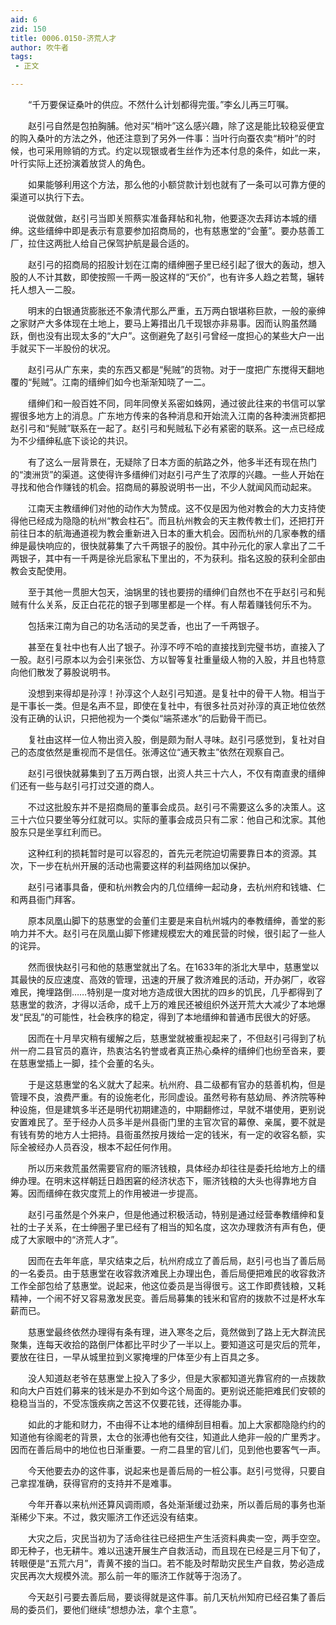 ```yaml
---
aid: 6
zid: 150
title: 0006.0150-济荒人才
author: 吹牛者
tags: 
 - 正文

---
```




　　“千万要保证桑叶的供应。不然什么计划都得完蛋。”李幺儿再三叮嘱。

　　赵引弓自然是包拍胸脯。他对买“梢叶”这么感兴趣，除了这是能比较稳妥便宜的购入桑叶的方法之外，他还注意到了另外一件事：当叶行向蚕农卖“梢叶”的时候，也可采用赊销的方式。约定以现银或者生丝作为还本付息的条件，如此一来，叶行实际上还扮演着放贷人的角色。

　　如果能够利用这个方法，那么他的小额贷款计划也就有了一条可以可靠方便的渠道可以执行下去。

　　说做就做，赵引弓当即关照蔡实准备拜帖和礼物，他要逐次去拜访本城的缙绅。这些缙绅中即是表示有意要参加招商局的，也有慈惠堂的“会董”。要办慈善工厂，拉住这两批人给自己保驾护航是最合适的。

　　赵引弓的招商局的招股计划在江南的缙绅圈子里已经引起了很大的轰动，想入股的人不计其数，即使按照一千两一股这样的“天价”，也有许多人趋之若鹜，辗转托人想入一二股。

　　明末的白银通货膨胀还不象清代那么严重，五万两白银堪称巨款，一般的豪绅之家财产大多体现在土地上，要马上筹措出几千现银亦非易事。因而认购虽然踊跃，倒也没有出现太多的“大户”。这倒避免了赵引弓曾经一度担心的某些大户一出手就买下一半股份的状况。

　　赵引弓从广东来，卖的东西又都是“髡贼”的货物。对于一度把广东搅得天翻地覆的“髡贼”。江南的缙绅们如今也渐渐知晓了一二。

　　缙绅们和一般百姓不同，同年同僚关系密如蛛网，通过彼此往来的书信可以掌握很多地方上的消息。广东地方传来的各种消息和开始流入江南的各种澳洲货都把赵引弓和“髡贼”联系在一起了。赵引弓和髡贼私下必有紧密的联系。这一点已经成为不少缙绅私底下谈论的共识。

　　有了这么一层背景在，无疑除了日本方面的航路之外，他多半还有现在热门的“澳洲货”的渠道。这使得许多缙绅们对赵引弓产生了浓厚的兴趣。一些人开始在寻找和他合作赚钱的机会。招商局的募股说明书一出，不少人就闻风而动起来。

　　江南天主教缙绅们对他的动作大为赞成。这不仅是因为他对教会的大力支持使得他已经成为隐隐的杭州“教会柱石”。而且杭州教会的天主教传教士们，还把打开前往日本的航海通道视为教会重新进入日本的重大机会。因而杭州的几家奉教的缙绅是最快响应的，很快就募集了六千两银子的股份。其中孙元化的家人拿出了二千两银子，其中有一千两是徐光启家私下里出的，不为获利。指名这股的获利全部由教会支配使用。

　　至于其他一贯胆大包天，油锅里的钱也要捞的缙绅们自然也不在乎赵引弓和髡贼有什么关系，反正白花花的银子到哪里都是一个样。有人帮着赚钱何乐不为。

　　包括来江南为自己的功名活动的吴芝香，也出了一千两银子。

　　甚至在复社中也有人出了银子。孙淳不哼不哈的直接找到完璧书坊，直接入了一股。赵引弓原本以为会引来张岱、方以智等复社重量级人物的入股，并且也特意向他们散发了募股说明书。

　　没想到来得却是孙淳！孙淳这个人赵引弓知道。是复社中的骨干人物。相当于是干事长一类。但是名声不显，即使在复社中，有很多社员对孙淳的真正地位依然没有正确的认识，只把他视为一个类似“端茶递水”的后勤骨干而已。

　　复社由这样一位人物出资入股，倒是颇为耐人寻味。赵引弓感觉到，复社对自己的态度依然是重视而不是信任。张溥这位“通天教主”依然在观察自己。

　　赵引弓很快就募集到了五万两白银，出资人共三十六人，不仅有南直隶的缙绅们还有一些与赵引弓打过交道的商人。

　　不过这批股东并不是招商局的董事会成员。赵引弓不需要这么多的决策人。这三十六位只要坐等分红就可以。实际的董事会成员只有二家：他自己和沈家。其他股东只是坐享红利而已。

　　这种红利的损耗暂时是可以容忍的，首先元老院迫切需要靠日本的资源。其次，下一步在杭州开展的活动也需要这样的利益网络加以保护。

　　赵引弓诸事具备，便和杭州教会内的几位缙绅一起动身，去杭州府和钱塘、仁和两县衙门拜客。

　　原本凤凰山脚下的慈惠堂的会董们主要是来自杭州城内的奉教缙绅，善堂的影响力并不大。赵引弓在凤凰山脚下修建规模宏大的难民营的时候，很引起了一些人的诧异。

　　然而很快赵引弓和他的慈惠堂就出了名。在1633年的浙北大旱中，慈惠堂以其最快的反应速度、高效的管理，迅速的开展了救济难民的活动，开办粥厂，收容难民，掩埋路倒……特别是一度对地方造成很大困扰的四乡的饥民，几乎都得到了慈惠堂的救济，才得以活命，成千上万的难民还被组织外送开荒大大减少了本地爆发“民乱”的可能性，社会秩序的稳定，得到了本地缙绅和普通市民很大的好感。

　　因而在十月旱灾稍有缓解之后，慈惠堂就被重视起来了，不但赵引弓得到了杭州一府二县官员的嘉许，热衷沽名钓誉或者真正热心桑梓的缙绅们也纷至沓来，要在慈惠堂插上一脚，挂个会董的名头。

　　于是这慈惠堂的名义就大了起来。杭州府、县二级都有官办的慈善机构，但是管理不良，浪费严重。有的设施老化，形同虚设。虽然号称有慈幼局、养济院等种种设施，但是建筑多半还是明代初期建造的，中期翻修过，早就不堪使用，更别说安置难民了。至于经办人员多半是州县衙门里的主官次官的幕僚、亲属，要不就是有钱有势的地方人士把持。县衙虽然按月拨给一定的钱米，有一定的收容名额，实际全被经办人员吞没，根本不起任何作用。

　　所以历来救荒虽然需要官府的赈济钱粮，具体经办却往往是委托给地方上的缙绅办理。在明末这样朝廷日趋困窘的经济状态下，赈济钱粮的大头也得靠地方自筹。因而缙绅在救灾度荒上的作用被进一步提高。

　　赵引弓虽然是个外来户，但是他通过积极活动，特别是通过经营奉教缙绅和复社的士子关系，在士绅圈子里已经有了相当的知名度，这次办理救济有声有色，便成了大家眼中的“济荒人才”。

　　因而在去年年底，旱灾结束之后，杭州府成立了善后局，赵引弓也当了善后局的一名委员。由于慈惠堂在收容救济难民上办理出色，善后局便把难民的收容救济工作全部包给了慈惠堂。说起来，他这位委员是当得很亏。这工作即费钱粮，又耗精神，一个闹不好又容易激发民变。善后局募集的钱米和官府的拨款不过是杯水车薪而已。

　　慈惠堂最终依然办理得有条有理，进入寒冬之后，竟然做到了路上无大群流民聚集，连每天收拾的路倒尸体都比平时少了一半以上。要知道这可是灾后的荒年，要放在往日，一早从城里拉到义冢掩埋的尸体至少有上百具之多。

　　没人知道赵老爷在慈惠堂上投入了多少，但是大家都知道光靠官府的一点拨款和向大户百姓们募来的钱米是办不到如今这个局面的。更别说还能把难民们安顿的稳稳当当的，不受冻饿疾病之苦这不仅要花钱，还得能办事。

　　如此的才能和财力，不由得不让本地的缙绅刮目相看。加上大家都隐隐约约的知道他有徐阁老的背景，太仓的张溥也他有交往，知道此人绝非一般的广里秀才。因而在善后局中的地位也日渐重要。一府二县里的官儿们，见到他也要客气一声。

　　今天他要去办的这件事，说起来也是善后局的一桩公事。赵引弓觉得，只要自己拿捏准确，获得官府的支持并不是难事。

　　今年开春以来杭州还算风调雨顺，各处渐渐缓过劲来，所以善后局的事务也渐渐稀少下来。不过，救灾赈济工作还远没有结束。

　　大灾之后，灾民当初为了活命往往已经把生产生活资料典卖一空，两手空空。即无种子，也无耕牛。难以迅速开展生产自救活动，而且现在已经是三月下旬了，转眼便是“五荒六月”，青黄不接的当口。若不能及时帮助灾民生产自救，势必造成灾民再次大规模外流。那么前一年的赈济工作就等于泡汤了。

　　今天赵引弓要去善后局，要谈得就是这件事。前几天杭州知府已经召集了善后局的委员们，要他们继续“想想办法，拿个主意”。


